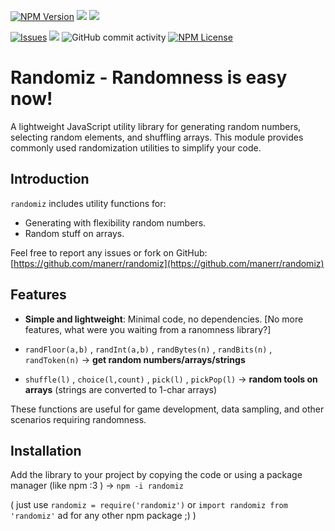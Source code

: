 
[![NPM Version](https://img.shields.io/npm/v/npm.svg?style=flat)](https://nodejs.org/en) ![](https://img.shields.io/npm/dm/randomiz.svg) ![](https://img.shields.io/npm/dw/randomiz.svg)



[![Issues](https://img.shields.io/github/issues-raw/manerr/randomiz.svg?maxAge=25000)](https://github.com/manerr/randomiz/issues) ![](https://img.shields.io/github/last-commit/manerr/randomiz.svg)   ![GitHub commit activity](https://img.shields.io/github/commit-activity/y/manerr/randomiz.svg?style=flat) [![NPM License](https://img.shields.io/npm/l/all-contributors.svg?style=flat)](https://opensource.org/license/mit)
# Randomiz - Randomness is easy now!

A lightweight JavaScript utility library for generating random numbers, selecting random elements, and shuffling arrays.
This module provides commonly used randomization utilities to simplify your code.

## Introduction

`randomiz` includes utility functions for:
- Generating with flexibility random numbers.
- Random stuff on arrays.

Feel free to report any issues or fork on GitHub: [https://github.com/manerr/randomiz](https://github.com/manerr/randomiz)

## Features

- **Simple and lightweight**: Minimal code, no dependencies. [No more features, what were you waiting from a ranomness library?]

- `randFloor(a,b)` , `randInt(a,b)` , `randBytes(n)` , `randBits(n)` , `randToken(n)` → **get random numbers/arrays/strings**

- `shuffle(l)` , `choice(l,count)`  , `pick(l)` , `pickPop(l)`  → **random tools on arrays** (strings are converted to 1-char arrays)
  


These functions are useful for game development, data sampling, and other scenarios requiring randomness.

## Installation

Add the library to your project by copying the code or using a package manager (like npm :3 )  -> `npm -i randomiz`

( just use `randomiz = require('randomiz')` or `import randomiz from 'randomiz'` ad for any other npm package ;) )

 

